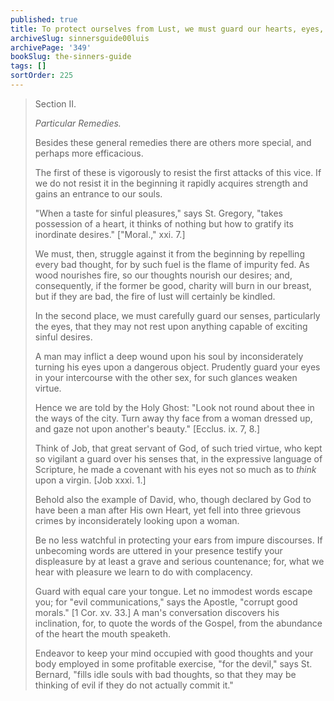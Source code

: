```yaml
---
published: true
title: To protect ourselves from Lust, we must guard our hearts, eyes, ears, and tongue from Lustful objects
archiveSlug: sinnersguide00luis
archivePage: '349'
bookSlug: the-sinners-guide
tags: []
sortOrder: 225
---
```


> Section II.
>
> *Particular Remedies.*
>
> Besides these general remedies there are others more special, and perhaps more efficacious.
>
> The first of these is vigorously to resist the first attacks of this vice. If we do not resist it in the beginning it rapidly acquires strength and gains an entrance to our souls.
>
> "When a taste for sinful pleasures," says St. Gregory, "takes possession of a heart, it thinks of nothing but how to gratify its inordinate desires." ["Moral.," xxi. 7.]
>
> We must, then, struggle against it from the beginning by repelling every bad thought, for by such fuel is the flame of impurity fed. As wood nourishes fire, so our thoughts nourish our desires; and, consequently, if the former be good, charity will burn in our breast, but if they are bad, the fire of lust will certainly be kindled.
>
> In the second place, we must carefully guard our senses, particularly the eyes, that they may not rest upon anything capable of exciting sinful desires.
>
> A man may inflict a deep wound upon his soul by inconsiderately turning his eyes upon a dangerous object. Prudently guard your eyes in your intercourse with the other sex, for such glances weaken virtue.
>
> Hence we are told by the Holy Ghost: "Look not round about thee in the ways of the city. Turn away thy face from a woman dressed up, and gaze not upon another's beauty." [Ecclus. ix. 7, 8.]
>
> Think of Job, that great servant of God, of such tried virtue, who kept so vigilant a guard over his senses that, in the expressive language of Scripture, he made a covenant with his eyes not so much as to *think* upon a virgin. [Job xxxi. 1.]
>
> Behold also the example of David, who, though declared by God to have been a man after His own Heart, yet fell into three grievous crimes by inconsiderately looking upon a woman.
>
> Be no less watchful in protecting your ears from impure discourses. If unbecoming words are uttered in your presence testify your displeasure by at least a grave and serious countenance; for, what we hear with pleasure we learn to do with complacency.
>
> Guard with equal care your tongue. Let no immodest words escape you; for "evil communications," says the Apostle, "corrupt good morals." [1 Cor. xv. 33.] A man's conversation discovers his inclination, for, to quote the words of the Gospel, from the abundance of the heart the mouth speaketh.
>
> Endeavor to keep your mind occupied with good thoughts and your body employed in some profitable exercise, "for the devil," says St. Bernard, "fills idle souls with bad thoughts, so that they may be thinking of evil if they do not actually commit it."
